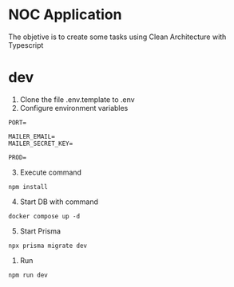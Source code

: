 # NOC Application

The objetive is to create some tasks using Clean Architecture with Typescript

# dev
1. Clone the file .env.template to .env
2. Configure environment variables
```
PORT=

MAILER_EMAIL=
MAILER_SECRET_KEY=

PROD=
```
3. Execute command
```
npm install
```
4. Start DB with command
```
docker compose up -d
``` 
5. Start Prisma
```
npx prisma migrate dev
``` 
1. Run
```
npm run dev
```